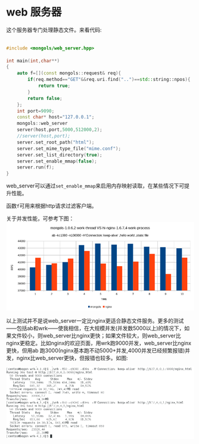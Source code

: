 # web 服务器

这个服务器专门处理静态文件。来看代码:

```cpp

#include <mongols/web_server.hpp>

int main(int,char**)
{
	auto f=[](const mongols::request& req){
		if(req.method=="GET"&&req.uri.find("..")==std::string::npos){
			return true;
		}
		return false;
	};
	int port=9090;
	const char* host="127.0.0.1";
	mongols::web_server 
	server(host,port,5000,512000,2);
	//server(host,port);
	server.set_root_path("html");
	server.set_mime_type_file("mime.conf");
	server.set_list_directory(true);
	server.set_enable_mmap(false);
	server.run(f);
}

```

web_server可以通过`set_enable_mmap`来启用内存映射读取，在某些情况下可提升性能。

函数`f`可用来根据http请求过滤客户端。

关于并发性能，可参考下图：
![压力测试](image/mongols_2.png)

以上测试并不是说web_server一定比nginx更适合静态文件服务。更多的测试——包括ab和wrk——使我相信，在大规模并发(并发数5000以上)的情况下，如果文件较小，则web_server比nginx更快；如果文件较大，则web_server比nginx更稳定。比如nginx的欢迎页面，用wrk跑9000并发，web_server比nginx更快，但用ab 跑3000(nginx基本跑不动5000+并发,4000并发已经频繁报错)并发，nginx比web_server更快，但报错也较多。如图:

![wrk](image/wrk.png)